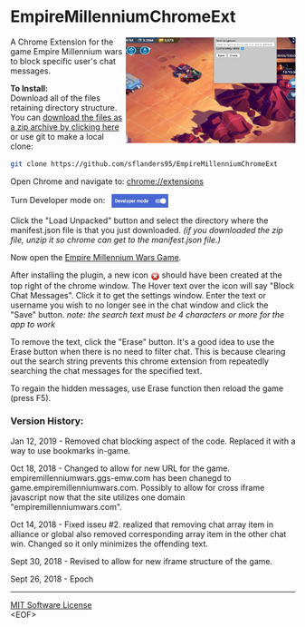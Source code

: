 # EmpireMillenniumChromeExt
<img src="images/emwss.jpg" width="300" align="right">


A Chrome Extension for the game Empire Millennium wars to block specific user's chat messages.

**To Install:**<br>
Download all of the files retaining directory structure.  You can [download the files as a zip archive by clicking here](https://github.com/sflanders95/EmpireMillenniumChromeExt/archive/master.zip) or use git to make a local clone:
```sh
git clone https://github.com/sflanders95/EmpireMillenniumChromeExt
```

Open Chrome and navigate to: [chrome://extensions](chrome://extensions)

Turn Developer mode on: &nbsp; <img src="images/chromeDevModeOn.png" width="100" valign="middle">

Click the "Load Unpacked" button and select the directory where the manifest.json file is that you just downloaded.  *(if you downloaded the zip file, unzip it so chrome can get to the manifest.json file.)*

Now open the [Empire Millennium Wars Game](https://empiremillenniumwars.com/ 'a goodgamesstudios crappy product').

After installing the plugin, a new icon <img src="images/Actions-process-stop-icon16.png" valign="middle"> should have been created at the top right of the chrome window.  The Hover text over the icon will say "Block Chat Messages".  Click it to get the settings window.  Enter the text or username you wish to no longer see in the chat window and click the "Save" button. *note: the search text must be 4 characters or more for the app to work*

To remove the text, click the "Erase" button.  It's a good idea to use the Erase button when there is no need to filter chat. This is because clearing out the search string prevents this chrome extension from repeatedly searching the chat messages for the specified text.

To regain the hidden messages, use Erase function then reload the game (press F5).

### Version History:
Jan 12, 2019 - Removed chat blocking aspect of the code.  Replaced it with a way to use bookmarks in-game.

Oct 18, 2018 - Changed to allow for new URL for the game.  empiremillenniumwars.ggs-emw.com has been chanegd to game.empiremillenniumwars.com.  Possibly to allow for cross iframe javascript now that the site utilizes one domain "empiremillenniumwars.com".

Oct 14, 2018 - Fixed isseu #2.  realized that removing chat array item in alliance or global also removed corresponding array item in the other chat win.  Changed so it only minimizes the offending text.

Sept 30, 2018 - Revised to allow for new iframe structure of the game.

Sept 26, 2018 - Epoch

---
[MIT Software License](https://raw.githubusercontent.com/sflanders95/EmpireMillenniumChromeExt/master/LICENSE) <br>
\<EOF\>
